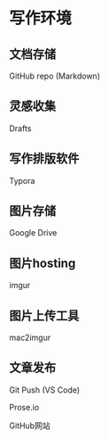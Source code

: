# 写作环境

## 文档存储

GitHub repo (Markdown)

## 灵感收集

Drafts

## 写作排版软件

Typora

## 图片存储

Google Drive

## 图片hosting

imgur

## 图片上传工具

mac2imgur

## 文章发布

Git Push (VS Code)

Prose.io

GitHub网站